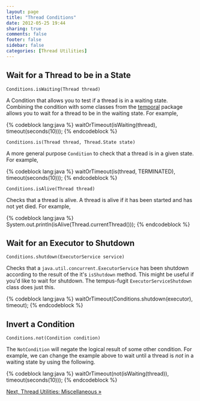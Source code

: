 ```yaml
---
layout: page
title: "Thread Conditions"
date: 2012-05-25 19:44
sharing: true
comments: false
footer: false
sidebar: false
categories: [Thread Utilities]
---
```


## Wait for a Thread to be in a State

`Conditions.isWaiting(Thread thread)`

A Condition that allows you to test if a thread is in a waiting state. Combining the condition with some classes from the [temporal](time.html#Conditions_and_Waiting) package allows you to wait for a thread to be in the waiting state. For example,


{% codeblock lang:java %}
waitOrTimeout(isWaiting(thread), timeout(seconds(10)));
{% endcodeblock %}


`Conditions.is(Thread thread, Thread.State state)`

A more general purpose `Condition` to check that a thread is in a given state. For example,


{% codeblock lang:java %}
waitOrTimeout(is(thread, TERMINATED), timeout(seconds(10)));
{% endcodeblock %}


`Conditions.isAlive(Thread thread)`

Checks that a thread is alive. A thread is alive if it has been started and has not yet died. For example,


{% codeblock lang:java %}
System.out.println(isAlive(Thread.currentThread()));
{% endcodeblock %}


## Wait for an Executor to Shutdown

`Conditions.shutdown(ExecutorService service)`

Checks that a `java.util.concurrent.ExecutorService` has been shutdown according to the result of the it's `isShutdown` method. This might be useful if you'd like to wait for shutdown. The tempus-fugit `ExecutorServiceShutdown` class does just this.


{% codeblock lang:java %}
waitOrTimeout(Conditions.shutdown(executor), timeout);
{% endcodeblock %}



## Invert a Condition

`Conditions.not(Condition condition)`

The `NotCondition` will negate the logical result of some other condition. For example, we can change the example above to wait until a thread is _not_ in a waiting state by using the following.


{% codeblock lang:java %}
waitOrTimeout(not(isWaiting(thread)), timeout(seconds(10)));
{% endcodeblock %}



[Next, Thread Utilities: Miscellaneous &raquo;](/documentation/threading/misc)
